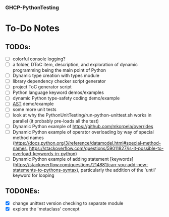 
<!--
Feb. 21,23, 2024
Rich W.
MSL.l
-->

### GHCP-PythonTesting

# To-Do Notes

## TODOs:
- [ ] colorful console logging?
- [ ] a folder, DToC item, description, and exploration of dynamic programming being the main point of Python
- [ ] Dynamic type creation with types module
- [ ] library dependency checker script generator
- [ ] project ToC generator script
- [ ] Python language keyword demos/examples
- [ ] dynamic Python type-safety coding demo/example
- [ ] [AST](https://docs.python.org/3.12/library/ast.html#) demo/example
- [ ] some more unit tests
- [ ] look at why the PythonUnitTesting/run-python-unittest.sh works in parallel (it probably pre-loads all the test)
- [ ] Dynamic Python example of https://github.com/mkorpela/overrides
- [ ] Dynamic Python example of operator overloading by way of special method names (https://docs.python.org/3/reference/datamodel.html#special-method-names, https://stackoverflow.com/questions/59011827/is-it-possible-to-overload-keywords-in-python)
- [ ] Dynamic Python example of adding statement [keywords] (https://stackoverflow.com/questions/214881/can-you-add-new-statements-to-pythons-syntax), particularly the addition of the 'until' keyword for looping

## TODONEs:
- [x] change unittest version checking to separate module
- [x] explore the 'metaclass' concept